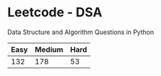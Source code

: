 # Leetcode - DSA

Data Structure and Algorithm Questions in Python

| Easy   |  Medium  | Hard |
|--------|----------|------|
|   132  |    178   |  53  |
